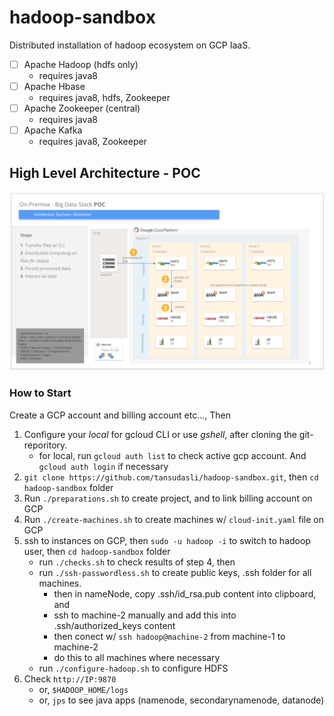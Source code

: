 # hadoop-sandbox

Distributed installation of hadoop ecosystem on GCP IaaS.

- [ ] Apache Hadoop (hdfs only)
    - requires java8
- [ ] Apache Hbase 
    - requires java8, hdfs, Zookeeper
- [ ] Apache Zookeeper (central)
    - requires java8
- [ ] Apache Kafka
    - requires java8, Zookeeper


## High Level Architecture - POC
   
![Image](doc/hadoop-ecosystem-architecture.png)

### How to Start

Create a GCP account and billing account etc..., Then

1. Configure your _local_ for gcloud CLI or use _gshell_, after cloning the git-reporitory.
    - for local, run `gcloud auth list` to check active gcp account. And `gcloud auth login` if necessary
2. `git clone https://github.com/tansudasli/hadoop-sandbox.git`, then `cd hadoop-sandbox` folder
3. Run `./preparations.sh` to create project, and to link billing account on GCP
4. Run `./create-machines.sh` to create machines w/ `cloud-init.yaml` file on GCP
5. ssh to instances on GCP, then `sudo -u hadoop -i` to switch to hadoop user, then `cd hadoop-sandbox` folder
    - run `./checks.sh` to check results of step 4, then
    - run `./ssh-passwordless.sh` to create public keys, .ssh folder for all machines.
        - then in nameNode, copy .ssh/id_rsa.pub content into clipboard, and 
        - ssh to machine-2 manually and add this into .ssh/authorized_keys content
        - then conect w/ `ssh hadoop@machine-2` from machine-1 to machine-2
        - do this to all machines where necessary
    - run `./configure-hadoop.sh` to configure HDFS
6. Check `http://IP:9870`
    - or, `$HADOOP_HOME/logs`
    - or, `jps` to see java apps (namenode, secondarynamenode, datanode)
